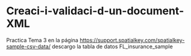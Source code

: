 # Creaci-i-validaci-d-un-document-XML
Practica Tema 3
en la página https://support.spatialkey.com/spatialkey-sample-csv-data/ descargo la tabla de datos FL_insurance_sample

